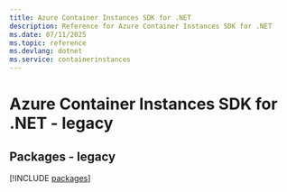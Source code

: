 ```yaml
---
title: Azure Container Instances SDK for .NET
description: Reference for Azure Container Instances SDK for .NET
ms.date: 07/11/2025
ms.topic: reference
ms.devlang: dotnet
ms.service: containerinstances
---
```

# Azure Container Instances SDK for .NET - legacy
## Packages - legacy
[!INCLUDE [packages](container-instances-index.md)]